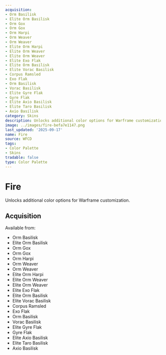 ```yaml
---
acquisition:
- Orm Basilisk
- Elite Orm Basilisk
- Orm Gox
- Orm Gox
- Orm Harpi
- Orm Weaver
- Orm Weaver
- Elite Orm Harpi
- Elite Orm Weaver
- Elite Orm Weaver
- Elite Exo Flak
- Elite Orm Basilisk
- Elite Vorac Basilisk
- Corpus Ramsled
- Exo Flak
- Orm Basilisk
- Vorac Basilisk
- Elite Gyre Flak
- Gyre Flak
- Elite Axio Basilisk
- Elite Taro Basilisk
- Axio Basilisk
category: Skins
description: Unlocks additional color options for Warframe customization.
image: ../images/fire-befa7e1147.png
last_updated: '2025-09-17'
name: Fire
source: WFCD
tags:
- Color Palette
- Skins
tradable: false
type: Color Palette
---
```


# Fire

Unlocks additional color options for Warframe customization.

## Acquisition

Available from:
- Orm Basilisk
- Elite Orm Basilisk
- Orm Gox
- Orm Gox
- Orm Harpi
- Orm Weaver
- Orm Weaver
- Elite Orm Harpi
- Elite Orm Weaver
- Elite Orm Weaver
- Elite Exo Flak
- Elite Orm Basilisk
- Elite Vorac Basilisk
- Corpus Ramsled
- Exo Flak
- Orm Basilisk
- Vorac Basilisk
- Elite Gyre Flak
- Gyre Flak
- Elite Axio Basilisk
- Elite Taro Basilisk
- Axio Basilisk

